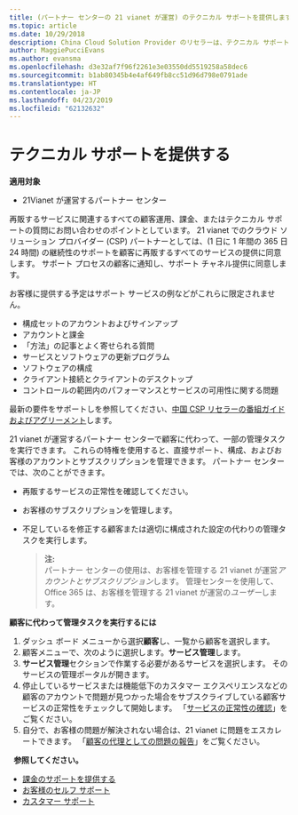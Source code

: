 ```yaml
---
title: (パートナー センターの 21 vianet が運営) のテクニカル サポートを提供します。
ms.topic: article
ms.date: 10/29/2018
description: China Cloud Solution Provider のリセラーは、テクニカル サポートを顧客に提供できます。
author: MaggiePucciEvans
ms.author: evansma
ms.openlocfilehash: d3e32af7f96f2261e3e03550dd5519258a58dec6
ms.sourcegitcommit: b1ab80345b4e4af649fb8cc51d96d798e0791ade
ms.translationtype: HT
ms.contentlocale: ja-JP
ms.lasthandoff: 04/23/2019
ms.locfileid: "62132632"
---
```

# <a name="provide-technical-support"></a>テクニカル サポートを提供する

**適用対象**

-   21Vianet が運営するパートナー センター

再販するサービスに関連するすべての顧客運用、課金、またはテクニカル サポートの質問にお問い合わせのポイントとしています。 21 vianet でのクラウド ソリューション プロバイダー (CSP) パートナーとしては、(1 日に 1 年間の 365 日 24 時間) の継続性のサポートを顧客に再販するすべてのサービスの提供に同意します。 サポート プロセスの顧客に通知し、サポート チャネル提供に同意します。  

お客様に提供する予定はサポート サービスの例などがこれらに限定されません。
 
-   構成セットのアカウントおよびサインアップ 
-   アカウントと課金 
-   「方法」の記事とよく寄せられる質問 
-   サービスとソフトウェアの更新プログラム 
-   ソフトウェアの構成 
-   クライアント接続とクライアントのデスクトップ
-   コントロールの範囲内のパフォーマンスとサービスの可用性に関する問題 

最新の要件をサポートしを参照してください、[中国 CSP リセラーの番組ガイドおよびアグリーメント](csp-program-guide-and-agreements.md)します。

21 vianet が運営するパートナー センターで顧客に代わって、一部の管理タスクを実行できます。 これらの特権を使用すると、直接サポート、構成、およびお客様のアカウントとサブスクリプションを管理できます。 パートナー センターでは、次のことができます。

-   再販するサービスの正常性を確認してください。
-   お客様のサブスクリプションを管理します。
-   不足しているを修正する顧客または適切に構成された設定の代わりの管理タスクを実行します。

    >**注:**<br>パートナー センターの使用は、お客様を管理する 21 vianet が運営*アカウントとサブスクリプション*します。 管理センターを使用して、Office 365 は、お客様を管理する 21 vianet が運営の*ユーザー*します。 

**顧客に代わって管理タスクを実行するには**

1.  ダッシュ ボード メニューから選択**顧客**し、一覧から顧客を選択します。
2.  顧客メニューで、次のように選択します。**サービス管理**します。
3.  **サービス管理**セクションで作業する必要があるサービスを選択します。 そのサービスの管理ポータルが開きます。
4.  停止しているサービスまたは機能低下のカスタマー エクスペリエンスなどの顧客のアカウントで問題が見つかった場合をサブスクライブしている顧客サービスの正常性をチェックして開始します。 「[サービスの正常性の確認](check-service-health.md)」をご覧ください。
5.  自分で、お客様の問題が解決されない場合は、21 vianet に問題をエスカレートできます。 「[顧客の代理としての問題の報告](report-problems-on-behalf-of-a-customer.md)」をご覧ください。

 
**参照してください。**

-   [課金のサポートを提供する](provide-billing-support.md)
-   [お客様のセルフ サポート](customer-self-support.md)
-   [カスタマー サポート](customer-support.md)


 




